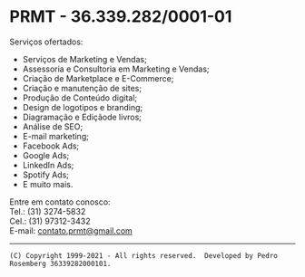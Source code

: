 # PRMT - 36.339.282/0001-01

Serviços ofertados:
 - Serviços de Marketing e Vendas;
 - Assessoria e Consultoria em Marketing e Vendas;
 - Criação de Marketplace e E-Commerce;
 - Criação e manutenção de sites;
 - Produção de Conteúdo digital;
 - Design de logotipos e branding;
 - Diagramação e Ediçãode livros;
 - Análise de SEO;
 - E-mail marketing;
 - Facebook Ads;
 - Google Ads;
 - LinkedIn Ads;
 - Spotify Ads;
 - E muito mais.

Entre em contato conosco:  
Tel.: (31) 3274-5832  
Cel.: (31) 97312-3432  
E-mail: contato.prmt@gmail.com  

---
```
(C) Copyright 1999-2021 - All rights reserved.  Developed by Pedro Rosemberg 36339282000101.
```
